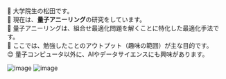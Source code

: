 👋 大学院生の松田です。  
🌱 現在は、**量子アニーリング**の研究をしています。  
💞️ 量子アニーリングは、組合せ最適化問題を解くことに特化した最適化手法です。  
🚩 ここでは、勉強したことのアウトプット（趣味の範囲）が主な目的です。  
😊 量子コンピュータ以外に、AIやデータサイエンスにも興味があります。

![image](https://github.com/user-attachments/assets/1f935bf6-e197-404f-87f8-eab53f200685)
![image](https://github.com/user-attachments/assets/56537ad1-1d63-4b1e-adf6-023d50a4acbe)

<!---
Matsuda-K/Matsuda-K is a ✨ special ✨ repository because its `README.md` (this file) appears on your GitHub profile.
You can click the Preview link to take a look at your changes.
--->
